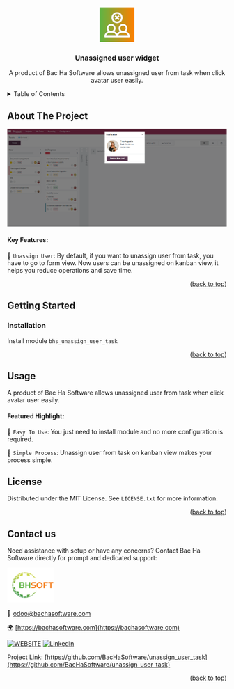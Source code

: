 
<a name="readme-top"></a>

<!-- PROJECT DETAILS -->
<br />
<div align="center">
  <a href="https://github.com/BacHaSoftware/unassign_user_task">
    <img src="/bhs_unassign_user_task/static/description/icon.png" alt="Logo" width="80" height="80">
  </a>

  <h3 align="center">Unassigned user widget</h3>

  <p align="center">
    A product of Bac Ha Software allows unassigned user from task when click avatar user easily.
  </p>
</div>



<!-- TABLE OF CONTENTS -->
<details>
  <summary>Table of Contents</summary>
  <ol>
    <li>
      <a href="#about-the-project">About The Project</a>
    </li>
    <li>
      <a href="#getting-started">Getting Started</a>
      <ul>
        <!-- <li><a href="#prerequisites">Prerequisites</a></li> -->
        <li><a href="#installation">Installation</a></li>
      </ul>
    </li>
    <li><a href="#usage">Usage</a></li>
    <li><a href="#license">License</a></li>
    <li><a href="#contact-us">Contact us</a></li>
  </ol>
</details>



<!-- ABOUT THE PROJECT -->
## About The Project

<div align="left">
  <a href="https://github.com/BacHaSoftware/unassign_user_task">
    <img src="/bhs_unassign_user_task/static/description/imgs/screen/img_remove.png" alt="Setting">
  </a>
</div>

#### Key Features:

🌟 <code>Unassign User</code>: By default, if you want to unassign user from task, you have to go to form view. Now users can be unassigned on kanban view, it helps you reduce operations and save time.

<p align="right">(<a href="#readme-top">back to top</a>)</p>


<!-- GETTING STARTED -->
## Getting Started

<!-- PREREQUISTES
### Prerequisites

This module needs the Python library pandas, otherwise it cannot be installed and used. Install pandas through the command
  ```sh
  sudo pip3 install pandas
  ```
 -->
### Installation

Install module  <code>bhs_unassign_user_task</code>

<p align="right">(<a href="#readme-top">back to top</a>)</p>

<!-- USAGE EXAMPLES -->
## Usage

A product of Bac Ha Software allows unassigned user from task when click avatar user easily.

#### Featured Highlight:

🌟 <code>Easy To Use</code>: You just need to install module and no more configuration is required.

🌟 <code>Simple Process</code>: Unassign user from task on kanban view makes your process simple.



<!-- LICENSE -->
## License

Distributed under the MIT License. See `LICENSE.txt` for more information.

<p align="right">(<a href="#readme-top">back to top</a>)</p>



<!-- CONTACT US-->
## Contact us
Need assistance with setup or have any concerns? Contact Bac Ha Software directly for prompt and dedicated support:
<div align="left">
  <a href="https://github.com/BacHaSoftware">
    <img src="/bhs_unassign_user_task/static/description/imgs/logo.png" alt="Logo" height="80">
  </a>
</div>

📨 odoo@bachasoftware.com

🌍 [https://bachasoftware.com](https://bachasoftware.com)

[![WEBSITE][website-shield]][website-url] [![LinkedIn][linkedin-shield]][linkedin-url]

Project Link: [https://github.com/BacHaSoftware/unassign_user_task](https://github.com/BacHaSoftware/unassign_user_task)


<p align="right">(<a href="#readme-top">back to top</a>)</p>



<!-- MARKDOWN LINKS & IMAGES -->
<!-- https://www.markdownguide.org/basic-syntax/#reference-style-links -->
[license-url]: https://github.com/BacHaSoftware/unassign_user_task/blob/15.0/LICENSE.txt
[linkedin-shield]: https://img.shields.io/badge/-LinkedIn-black.svg?style=for-the-badge&logo=linkedin&colorB=555
[linkedin-url]: https://www.linkedin.com/company/bac-ha-software
[website-shield]: https://img.shields.io/badge/-website-black.svg?style=for-the-badge&logo=website&colorB=555
[website-url]: https://bachasoftware.com